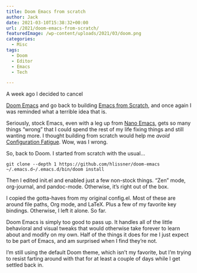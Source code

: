 ```yaml
---
title: Doom Emacs from scratch
author: Jack
date: 2021-03-10T15:38:32+00:00
url: /2021/doom-emacs-from-scratch/
featuredImage: /wp-content/uploads/2021/03/doom.png
categories:
  - Misc
tags:
  - Doom
  - Editor
  - Emacs
  - Tech

---
```

<!--kg-card-begin: html-->A week ago I decided to cancel 

[Doom Emacs][1] and go back to building [Emacs from Scratch][2], and once again I was reminded what a terrible idea that is.

Seriously, stock Emacs, even with a leg up from [Nano Emacs][3], gets so many things &#8220;wrong&#8221; that I could spend the rest of my life fixing things and still wanting more. I thought building from scratch would help me _avoid_ [Configuration Fatigue][4]. Wow, was I wrong.

So, back to Doom. I started from scratch with the usual&#8230;

<pre class="wp-block-code"><code>git clone --depth 1 https://github.com/hlissner/doom-emacs ~/.emacs.d~/.emacs.d/bin/doom install</code></pre>

Then I edited init.el and enabled just a few non-stock things. &#8220;Zen&#8221; mode, org-journal, and pandoc-mode. Otherwise, it&#8217;s right out of the box.

I copied the gotta-haves from my original config.el. Most of these are around file paths, Org mode, and LaTeX. Plus a few of my favorite key bindings. Otherwise, I left it alone. So far.

Doom Emacs is simply too good to pass up. It handles all of the little behavioral and visual tweaks that would otherwise take forever to learn about and modify on my own. Half of the things it does for me I just expect to be part of Emacs, and am surprised when I find they&#8217;re not.

I&#8217;m still using the default Doom theme, which isn&#8217;t my favorite, but I&#8217;m trying to resist farting around with that for at least a couple of days while I get settled back in.

<!--kg-card-end: html-->

 [1]: https://github.com/hlissner/doom-emacs
 [2]: https://www.baty.blog/2021/emacs-from-scratch-again
 [3]: https://github.com/rougier/nano-emacs
 [4]: https://www.baty.blog/2021/configuration-fatigue
